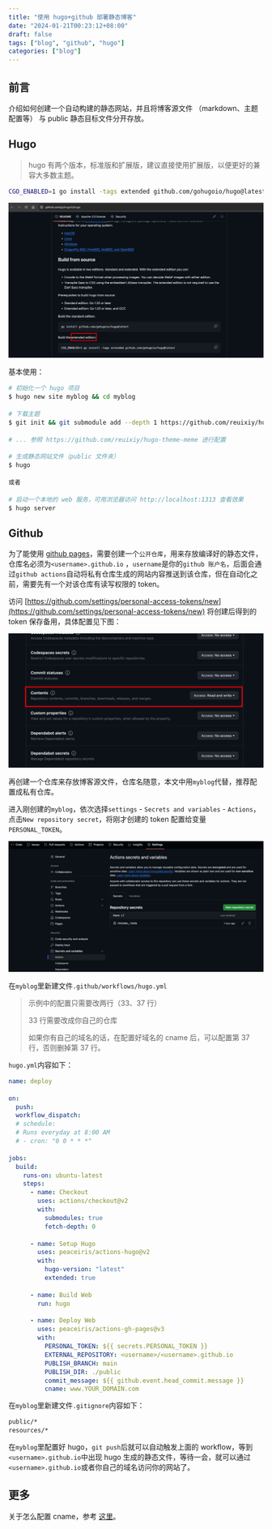 ```yaml
---
title: "使用 hugo+github 部署静态博客"
date: "2024-01-21T00:23:12+08:00"
draft: false
tags: ["blog", "github", "hugo"]
categories: ["blog"]
---
```


## 前言

介绍如何创建一个自动构建的静态网站，并且将博客源文件 （markdown、主题配置等） 与 public 静态目标文件分开存放。

## Hugo

> hugo 有两个版本，标准版和扩展版，建议直接使用扩展版，以便更好的兼容大多数主题。

```bash
CGO_ENABLED=1 go install -tags extended github.com/gohugoio/hugo@latest
```

![](https://raw.githubusercontent.com/zzkrix/blog-images/main/assets/image-20240120230411304.png)

基本使用：

```bash
# 初始化一个 hugo 项目
$ hugo new site myblog && cd myblog

# 下载主题
$ git init && git submodule add --depth 1 https://github.com/reuixiy/hugo-theme-meme.git themes/meme

# ... 参照 https://github.com/reuixiy/hugo-theme-meme 进行配置

# 生成静态网站文件（public 文件夹）
$ hugo

或者

# 启动一个本地的 web 服务，可用浏览器访问 http://localhost:1313 查看效果
$ hugo server
```

## Github

为了能使用 [github pages](https://pages.github.com/)，需要创建一个`公开仓库`，用来存放编译好的静态文件，仓库名必须为`<username>.github.io` ，`username`是你的`github 账户名`，后面会通过`github actions`自动将私有仓库生成的网站内容推送到该仓库，但在自动化之前，需要先有一个对该仓库有读写权限的 token。

访问 [https://github.com/settings/personal-access-tokens/new](https://github.com/settings/personal-access-tokens/new) 将创建后得到的 token 保存备用，具体配置见下图：

![](https://raw.githubusercontent.com/zzkrix/blog-images/main/assets/image-20240120232234674.png)

再创建一个仓库来存放博客源文件，仓库名随意，本文中用`myblog`代替，推荐配置成私有仓库。

进入刚创建的`myblog`，依次选择`settings` - `Secrets and variables` - `Actions`，点击`New repository secret`，将刚才创建的 token 配置给变量`PERSONAL_TOKEN`。

![](https://raw.githubusercontent.com/zzkrix/blog-images/main/assets/image-20240120233618490.png)

在`myblog`里新建文件`.github/workflows/hugo.yml`

> 示例中的配置只需要改两行（33、37 行）
>
> 33 行需要改成你自己的仓库
>
> 如果你有自己的域名的话，在配置好域名的 cname 后，可以配置第 37 行，否则删掉第 37 行。

`hugo.yml`内容如下：

```yaml
name: deploy

on:
  push:
  workflow_dispatch:
  # schedule:
  # Runs everyday at 8:00 AM
  # - cron: "0 0 * * *"

jobs:
  build:
    runs-on: ubuntu-latest
    steps:
      - name: Checkout
        uses: actions/checkout@v2
        with:
          submodules: true
          fetch-depth: 0

      - name: Setup Hugo
        uses: peaceiris/actions-hugo@v2
        with:
          hugo-version: "latest"
          extended: true

      - name: Build Web
        run: hugo

      - name: Deploy Web
        uses: peaceiris/actions-gh-pages@v3
        with:
          PERSONAL_TOKEN: ${{ secrets.PERSONAL_TOKEN }}
          EXTERNAL_REPOSITORY: <username>/<username>.github.io
          PUBLISH_BRANCH: main
          PUBLISH_DIR: ./public
          commit_message: ${{ github.event.head_commit.message }}
          cname: www.YOUR_DOMAIN.com
```

在`myblog`里新建文件`.gitignore`内容如下：

```bash
public/*
resources/*
```

在`myblog`里配置好 hugo，`git push`后就可以自动触发上面的 workflow，等到 `<username>.github.io`中出现 hugo 生成的静态文件，等待一会，就可以通过`<username>.github.io`或者你自己的域名访问你的网站了。

## 更多

关于怎么配置 cname，参考 [这里](https://www.pseudoyu.com/zh/2022/05/29/deploy_your_blog_using_hugo_and_github_action/)。
